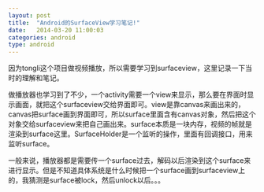 ```yaml
---
layout: post
title:  "Android的SurfaceView学习笔记!"
date:   2014-03-20 11:00:03
categories: android
type: android
---
```


因为tongli这个项目做视频播放，所以需要学习到surfaceview，这里记录一下当时的理解和笔记。

做播放器也学习到了不少，一个activity需要一个view来显示，那么要在界面时显示画面，就把这个surfaceview交给界面即可。view是靠canvas来画出来的，canvas把surface画到界面即可，所以surface里面含有canvas对象，然后把这个对象交给surfaceview来把自己画出来。surface本质是一块内存，视频的帧就是渲染到surface这里。SurfaceHolder是一个监听的操作，里面有回调接口，用来监听surface。

一般来说，播放器都是需要传一个surface过去，解码以后渲染到这个surface来进行显示。但是不知道具体系统是什么时候把一个surface画到surfaceview上的，我猜测是surface被lock，然后unlock以后。。。